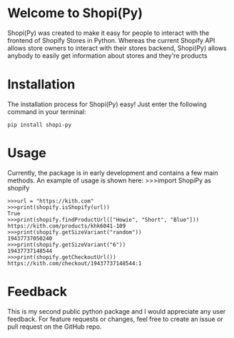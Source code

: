 # Welcome to Shopi(Py)

Shopi(Py) was created to make it easy for people to interact with the frontend of Shopify Stores in Python. Whereas the current Shopify API allows store owners to interact with their stores backend, Shopi(Py) allows anybody to easily get information about stores and they're products

# Installation
The installation process for Shopi(Py) easy! Just enter the following command in your terminal:

`pip install shopi-py`

# Usage
Currently, the package is in early development and contains a few main methods. An example of usage is shown here:
	>>>import ShopiPy as shopify

	>>>url = "https://kith.com"
	>>>print(shopify.isShopify(url))
	True
	>>>print(shopify.findProductUrl(["Howie", "Short", "Blue"]))
	https://kith.com/products/khk6041-109
	>>>print(shopify.getSizeVariant("random"))
	19437737050240
	>>>print(shopify.getSizeVariant("6"))
	19437737148544
	>>>print(shopify.getCheckoutUrl())
	https://kith.com/checkout/19437737148544:1

# Feedback
This is my second public python package and I would appreciate any user feedback. For feature requests or changes, feel free to create an issue or pull request on the GitHub repo. 